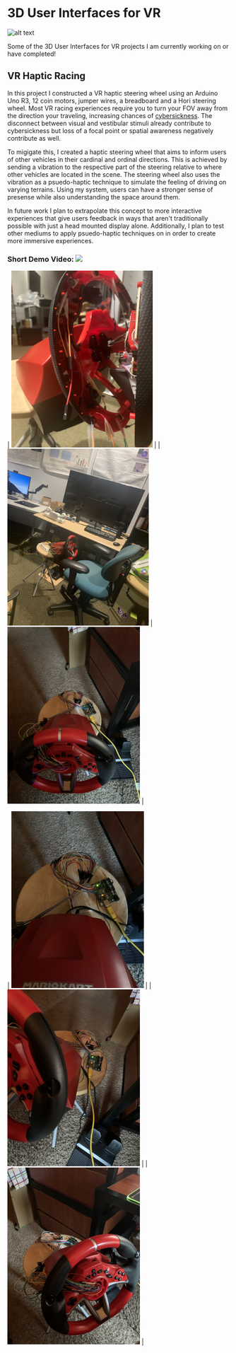 # 3D User Interfaces for VR
![alt text](https://github.com/Wanyea/3D-User-Interfaces-for-VR/blob/main/readme-assets/vugue_ui.gif "Logo Title Text 1")

Some of the 3D User Interfaces for VR projects I am currently working on or have completed!

## VR Haptic Racing 
In this project I constructed a VR haptic steering wheel using an Arduino Uno R3, 12 coin motors, jumper wires, a breadboard and a Hori steering wheel. Most VR racing experiences require you to turn your FOV away from the direction your traveling, increasing chances of [cybersickness](https://en.wikipedia.org/wiki/Virtual_reality_sickness#:~:text=A%20major%20trigger%20of%20virtual,are%20sending%20to%20the%20brain.). The disconnect between visual and vestibular stimuli already contribute to cybersickness but loss of a focal point or spatial awareness negatively contribute as well. 

To migigate this, I created a haptic steering wheel that aims to inform users of other vehicles in their cardinal and ordinal directions. This is achieved by sending a vibration to the respective part of the steering relative to where other vehicles are located in the scene. The steering wheel also uses the vibration as a psuedo-haptic technique to simulate the feeling of driving on varying terrains. Using my system, users can have a stronger sense of presense while also understanding the space around them. 

In future work I plan to extrapolate this concept to more interactive experiences that give users feedback in ways that aren't traditionally possible with just a head mounted display alone. Additionally, I plan to test other mediums to apply psuedo-haptic techniques on in order to create more immersive experiences. 

### Short Demo Video: ![](https://youtu.be/22XhuikKvQU)

| <img src="https://github.com/Wanyea/3D-User-Interfaces-for-VR/blob/edo/readme-assets/IMG_8116.jpg" width="320" height="400"> |
| <img src="https://github.com/Wanyea/3D-User-Interfaces-for-VR/blob/edo/readme-assets/IMG_8136.jpg" width="320" height="400"> |
<img src="https://github.com/Wanyea/3D-User-Interfaces-for-VR/blob/edo/readme-assets/IMG_8178.jpg" width="300" height="400"> |

| <img src="https://github.com/Wanyea/3D-User-Interfaces-for-VR/blob/edo/readme-assets/IMG_8179.jpg" width="300" height="400"> |
| <img src="https://github.com/Wanyea/3D-User-Interfaces-for-VR/blob/edo/readme-assets/IMG_8180.jpg" width="300" height="400"> |
| <img src="https://github.com/Wanyea/3D-User-Interfaces-for-VR/blob/edo/readme-assets/IMG_8181.jpg" width="300" height="400"> |







